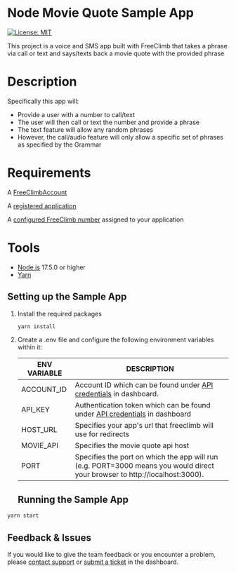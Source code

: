 # Node Movie Quote Sample App
[![License: MIT](https://img.shields.io/badge/License-MIT-green.svg)](https://opensource.org/licenses/MIT)

This project is a voice and SMS app built with FreeClimb that takes a phrase via call or text and says/texts back a movie quote with the
provided phrase

# Description 
Specifically this app will:
- Provide a user with a number to call/text 
- The user will then call or text the number and provide a phrase
- The text feature will allow any random phrases
- However, the call/audio feature will only allow a specific set of phrases as specified by the Grammar

# Requirements
A [FreeClimbAccount](https://www.freeclimb.com/dashboard/signup/)

A [registered application](https://docs.freeclimb.com/docs/registering-and-configuring-an-application#register-an-app)

A [configured FreeClimb number](https://docs.freeclimb.com/docs/getting-and-configuring-a-freeclimb-number) assigned to your application

# Tools
- [Node.js](https://nodejs.org/en/download/) 17.5.0 or higher
- [Yarn](https://yarnpkg.com/en/)

## Setting up the Sample App

1. Install the required packages

    ```bash
    yarn install
    ```

2. Create a .env file and configure the following environment variables within it:


    | ENV VARIABLE    | DESCRIPTION                                                                                                                                                                                                                               |
    | --------------- | ----------------------------------------------------------------------------------------------------------------------------------------------------------------------------------------------------------------------------------------- |
    | ACCOUNT_ID      | Account ID which can be found under [API credentials](https://www.freeclimb.com/dashboard/portal/account/authentication) in dashboard.                                                                                                    |
    | API_KEY         | Authentication token which can be found under [API credentials](https://www.freeclimb.com/dashboard/portal/account/authentication) in dashboard                                                                                           |
    | HOST_URL        | Specifies your app's url that freeclimb will use for redirects |
    | MOVIE_API       | Specifies the movie quote api host |
    | PORT            | Specifies the port on which the app will run (e.g. PORT=3000 means you would direct your browser to http://localhost:3000). | 
    
   ## Running the Sample App

```bash
yarn start
```

## Feedback & Issues
If you would like to give the team feedback or you encounter a problem, please [contact support](https://www.freeclimb.com/support/) or [submit a ticket](https://freeclimb.com/dashboard/portal/support) in the dashboard.
